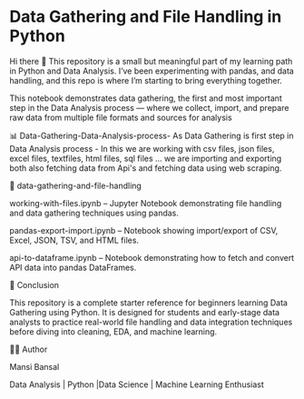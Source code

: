 # Data Gathering and File Handling in Python

Hi there 👋
This repository is a small but meaningful part of my learning path in Python and Data Analysis.
I’ve been experimenting with pandas, and data handling, and this repo is where I’m starting to bring everything together.

This notebook demonstrates data gathering, the first and most important step in the Data Analysis process — where we collect, import, and prepare raw data from multiple file formats and sources for analysis

📊  Data-Gathering-Data-Analysis-process-
As Data Gathering is first step in Data Analysis process - In this we are working with csv files, json files, excel files, textfiles, html files, sql files ... we are importing and exporting both also fetching data from Api's and fetching data using web scraping.

📂 data-gathering-and-file-handling

working-with-files.ipynb – Jupyter Notebook demonstrating file handling and data gathering techniques using pandas.

pandas-export-import.ipynb – Notebook showing import/export of CSV, Excel, JSON, TSV, and HTML files.

api-to-dataframe.ipynb – Notebook demonstrating how to fetch and convert API data into pandas DataFrames.


🏁 Conclusion

This repository is a complete starter reference for beginners learning Data Gathering using Python.
It is designed for students and early-stage data analysts to practice real-world file handling and data integration techniques before diving into cleaning, EDA, and machine learning.


👩‍💻 Author

Mansi Bansal

Data Analysis | Python |Data Science | Machine Learning Enthusiast


